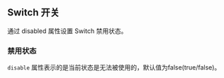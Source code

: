 <div class="demo-header">
<p class="overviewicon">
  <span class="wapi-ui-switch"/>
</p>

## Switch 开关

<nova-uxlink widget-name="Switch"></nova-uxlink>

通过 disabled 属性设置 Switch 禁用状态。
</div>

### 禁用状态

`disable` 属性表示的是当前状态是无法被使用的，默认值为false(true/false)。

<nova-demo-view link="switch/dynamic-disable"></nova-demo-view>

<br>
